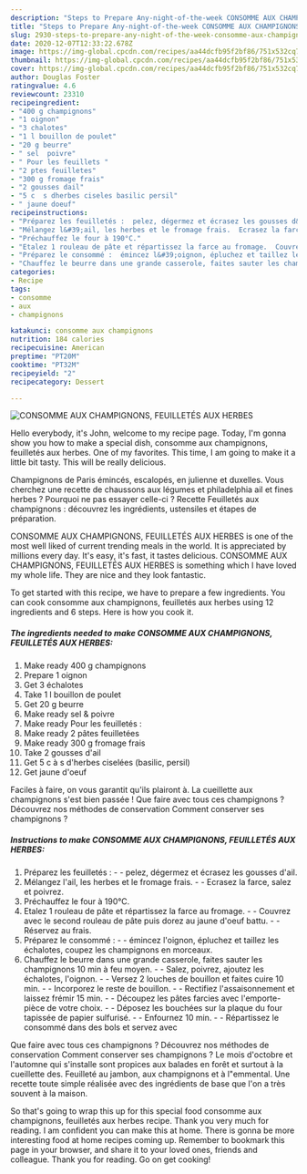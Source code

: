 ```yaml
---
description: "Steps to Prepare Any-night-of-the-week CONSOMME AUX CHAMPIGNONS, FEUILLETÉS AUX HERBES"
title: "Steps to Prepare Any-night-of-the-week CONSOMME AUX CHAMPIGNONS, FEUILLETÉS AUX HERBES"
slug: 2930-steps-to-prepare-any-night-of-the-week-consomme-aux-champignons-feuilletes-aux-herbes
date: 2020-12-07T12:33:22.678Z
image: https://img-global.cpcdn.com/recipes/aa44dcfb95f2bf86/751x532cq70/consomme-aux-champignons-feuilletes-aux-herbes-photo-principale-de-la-recette.jpg
thumbnail: https://img-global.cpcdn.com/recipes/aa44dcfb95f2bf86/751x532cq70/consomme-aux-champignons-feuilletes-aux-herbes-photo-principale-de-la-recette.jpg
cover: https://img-global.cpcdn.com/recipes/aa44dcfb95f2bf86/751x532cq70/consomme-aux-champignons-feuilletes-aux-herbes-photo-principale-de-la-recette.jpg
author: Douglas Foster
ratingvalue: 4.6
reviewcount: 23310
recipeingredient:
- "400 g champignons"
- "1 oignon"
- "3 chalotes"
- "1 l bouillon de poulet"
- "20 g beurre"
- " sel  poivre"
- " Pour les feuillets "
- "2 ptes feuilletes"
- "300 g fromage frais"
- "2 gousses dail"
- "5 c  s dherbes ciseles basilic persil"
- " jaune doeuf"
recipeinstructions:
- "Préparez les feuilletés :  pelez, dégermez et écrasez les gousses d&#39;ail."
- "Mélangez l&#39;ail, les herbes et le fromage frais.  Ecrasez la farce, salez et poivrez."
- "Préchauffez le four à 190°C."
- "Etalez 1 rouleau de pâte et répartissez la farce au fromage.  Couvrez avec le second rouleau de pâte puis dorez au jaune d&#39;oeuf battu.  Réservez au frais."
- "Préparez le consommé :  émincez l&#39;oignon, épluchez et taillez les échalotes, coupez les champignons en morceaux."
- "Chauffez le beurre dans une grande casserole, faites sauter les champignons 10 min à feu moyen.  Salez, poivrez, ajoutez les échalotes, l&#39;oignon.  Versez 2 louches de bouillon et faites cuire 10 min.  Incorporez le reste de bouillon.  Rectifiez l&#39;assaisonnement et laissez frémir 15 min.  Découpez les pâtes farcies avec l&#39;emporte-pièce de votre choix.  Déposez les bouchées sur la plaque du four tapissée de papier sulfurisé.  Enfournez 10 min.  Répartissez le consommé dans des bols et servez avec"
categories:
- Recipe
tags:
- consomme
- aux
- champignons

katakunci: consomme aux champignons 
nutrition: 184 calories
recipecuisine: American
preptime: "PT20M"
cooktime: "PT32M"
recipeyield: "2"
recipecategory: Dessert

---
```



![CONSOMME AUX CHAMPIGNONS, FEUILLETÉS AUX HERBES](https://img-global.cpcdn.com/recipes/aa44dcfb95f2bf86/751x532cq70/consomme-aux-champignons-feuilletes-aux-herbes-photo-principale-de-la-recette.jpg)

Hello everybody, it's John, welcome to my recipe page. Today, I'm gonna show you how to make a special dish, consomme aux champignons, feuilletés aux herbes. One of my favorites. This time, I am going to make it a little bit tasty. This will be really delicious.

Champignons de Paris émincés, escalopés, en julienne et duxelles. Vous cherchez une recette de chaussons aux légumes et philadelphia ail et fines herbes ? Pourquoi ne pas essayer celle-ci ? Recette Feuilletés aux champignons : découvrez les ingrédients, ustensiles et étapes de préparation.

CONSOMME AUX CHAMPIGNONS, FEUILLETÉS AUX HERBES is one of the most well liked of current trending meals in the world. It is appreciated by millions every day. It's easy, it's fast, it tastes delicious. CONSOMME AUX CHAMPIGNONS, FEUILLETÉS AUX HERBES is something which I have loved my whole life. They are nice and they look fantastic.


To get started with this recipe, we have to prepare a few ingredients. You can cook consomme aux champignons, feuilletés aux herbes using 12 ingredients and 6 steps. Here is how you cook it.

<!--inarticleads1-->

##### The ingredients needed to make CONSOMME AUX CHAMPIGNONS, FEUILLETÉS AUX HERBES:

1. Make ready 400 g champignons
1. Prepare 1 oignon
1. Get 3 échalotes
1. Take 1 l bouillon de poulet
1. Get 20 g beurre
1. Make ready  sel &amp; poivre
1. Make ready  Pour les feuilletés :
1. Make ready 2 pâtes feuilletées
1. Make ready 300 g fromage frais
1. Take 2 gousses d&#39;ail
1. Get 5 c à s d&#39;herbes ciselées (basilic, persil)
1. Get  jaune d&#39;oeuf


Faciles à faire, on vous garantit qu&#39;ils plairont à. La cueillette aux champignons s&#39;est bien passée ! Que faire avec tous ces champignons ? Découvrez nos méthodes de conservation Comment conserver ses champignons ? 

<!--inarticleads2-->

##### Instructions to make CONSOMME AUX CHAMPIGNONS, FEUILLETÉS AUX HERBES:

1. Préparez les feuilletés : -  - pelez, dégermez et écrasez les gousses d&#39;ail.
1. Mélangez l&#39;ail, les herbes et le fromage frais. -  - Ecrasez la farce, salez et poivrez.
1. Préchauffez le four à 190°C.
1. Etalez 1 rouleau de pâte et répartissez la farce au fromage. -  - Couvrez avec le second rouleau de pâte puis dorez au jaune d&#39;oeuf battu. -  - Réservez au frais.
1. Préparez le consommé : -  - émincez l&#39;oignon, épluchez et taillez les échalotes, coupez les champignons en morceaux.
1. Chauffez le beurre dans une grande casserole, faites sauter les champignons 10 min à feu moyen. -  - Salez, poivrez, ajoutez les échalotes, l&#39;oignon. -  - Versez 2 louches de bouillon et faites cuire 10 min. -  - Incorporez le reste de bouillon. -  - Rectifiez l&#39;assaisonnement et laissez frémir 15 min. -  - Découpez les pâtes farcies avec l&#39;emporte-pièce de votre choix. -  - Déposez les bouchées sur la plaque du four tapissée de papier sulfurisé. -  - Enfournez 10 min. -  - Répartissez le consommé dans des bols et servez avec


Que faire avec tous ces champignons ? Découvrez nos méthodes de conservation Comment conserver ses champignons ? Le mois d&#39;octobre et l&#39;automne qui s&#39;installe sont propices aux balades en forêt et surtout à la cueillette des. Feuilleté au jambon, aux champignons et à l&#34;emmental. Une recette toute simple réalisée avec des ingrédients de base que l&#39;on a très souvent à la maison. 

So that's going to wrap this up for this special food consomme aux champignons, feuilletés aux herbes recipe. Thank you very much for reading. I am confident you can make this at home. There is gonna be more interesting food at home recipes coming up. Remember to bookmark this page in your browser, and share it to your loved ones, friends and colleague. Thank you for reading. Go on get cooking!
